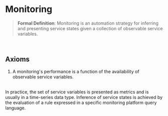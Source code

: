 # Monitoring
> **Formal Definition**: Monitoring is an automation strategy for inferring and presenting service states given a collection of observable service variables.
<br/>

## Axioms

1. A monitoring's performance is a function of the availability of observable service variables.
<br/><br/>


In practice, the set of service variables is presented as metrics and is usually in a time-series data type. Inference of service states is achieved by the evaluation of a rule expressed in a specific monitoring platform query language.
<br/>
